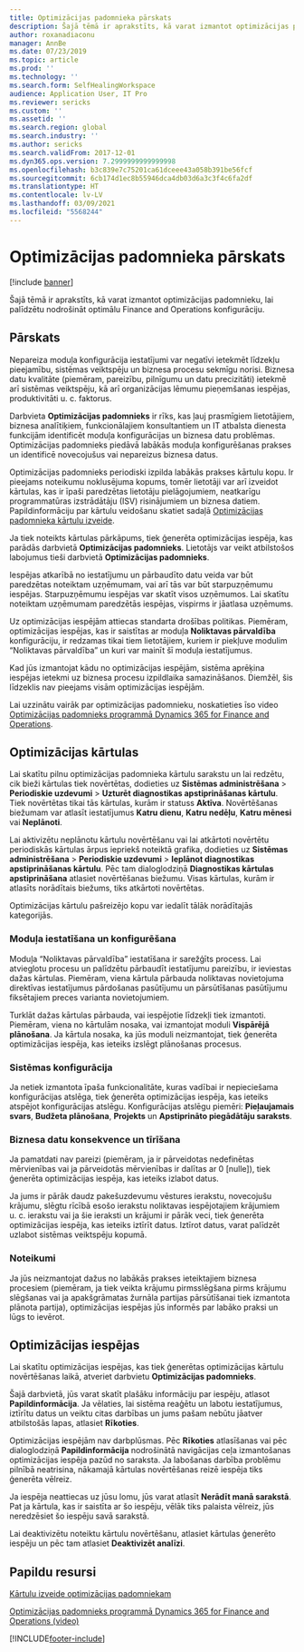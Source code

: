 ```yaml
---
title: Optimizācijas padomnieka pārskats
description: Šajā tēmā ir aprakstīts, kā varat izmantot optimizācijas padomnieku, lai palīdzētu nodrošināt optimālu Finance and Operations konfigurāciju.
author: roxanadiaconu
manager: AnnBe
ms.date: 07/23/2019
ms.topic: article
ms.prod: ''
ms.technology: ''
ms.search.form: SelfHealingWorkspace
audience: Application User, IT Pro
ms.reviewer: sericks
ms.custom: ''
ms.assetid: ''
ms.search.region: global
ms.search.industry: ''
ms.author: sericks
ms.search.validFrom: 2017-12-01
ms.dyn365.ops.version: 7.2999999999999998
ms.openlocfilehash: b3c839e7c75201ca61dceee43a058b391be56fcf
ms.sourcegitcommit: 6cb174d1ec8b55946dca4db03d6a3c3f4c6fa2df
ms.translationtype: HT
ms.contentlocale: lv-LV
ms.lasthandoff: 03/09/2021
ms.locfileid: "5568244"
---
```

# <a name="optimization-advisor-overview"></a>Optimizācijas padomnieka pārskats

[!include [banner](../includes/banner.md)]

Šajā tēmā ir aprakstīts, kā varat izmantot optimizācijas padomnieku, lai palīdzētu nodrošināt optimālu Finance and Operations konfigurāciju.

## <a name="overview"></a>Pārskats

Nepareiza moduļa konfigurācija iestatījumi var negatīvi ietekmēt līdzekļu pieejamību, sistēmas veiktspēju un biznesa procesu sekmīgu norisi. Biznesa datu kvalitāte (piemēram, pareizību, pilnīgumu un datu precizitāti) ietekmē arī sistēmas veiktspēju, kā arī organizācijas lēmumu pieņemšanas iespējas, produktivitāti u. c. faktorus.

Darbvieta **Optimizācijas padomnieks** ir rīks, kas ļauj prasmīgiem lietotājiem, biznesa analītiķiem, funkcionālajiem konsultantiem un IT atbalsta dienesta funkcijām identificēt moduļa konfigurācijas un biznesa datu problēmas. Optimizācijas padomnieks piedāvā labākās moduļa konfigurēšanas prakses un identificē novecojušus vai nepareizus biznesa datus.

Optimizācijas padomnieks periodiski izpilda labākās prakses kārtulu kopu. Ir pieejams noteikumu noklusējuma kopums, tomēr lietotāji var arī izveidot kārtulas, kas ir īpaši paredzētas lietotāju pielāgojumiem, neatkarīgu programmatūras izstrādātāju (ISV) risinājumiem un biznesa datiem. Papildinformāciju par kārtulu veidošanu skatiet sadaļā [Optimizācijas padomnieka kārtulu izveide](./create-rules-optimization-advisor.md).

Ja tiek noteikts kārtulas pārkāpums, tiek ģenerēta optimizācijas iespēja, kas parādās darbvietā **Optimizācijas padomnieks**. Lietotājs var veikt atbilstošos labojumus tieši darbvietā **Optimizācijas padomnieks**.

Iespējas atkarībā no iestatījumu un pārbaudīto datu veida var būt paredzētas noteiktam uzņēmumam, vai arī tās var būt starpuzņēmumu iespējas. Starpuzņēmumu iespējas var skatīt visos uzņēmumos. Lai skatītu noteiktam uzņēmumam paredzētās iespējas, vispirms ir jāatlasa uzņēmums.

Uz optimizācijas iespējām attiecas standarta drošības politikas. Piemēram, optimizācijas iespējas, kas ir saistītas ar moduļa **Noliktavas pārvaldība** konfigurāciju, ir redzamas tikai tiem lietotājiem, kuriem ir piekļuve modulim “Noliktavas pārvaldība” un kuri var mainīt šī moduļa iestatījumus.

Kad jūs izmantojat kādu no optimizācijas iespējām, sistēma aprēķina iespējas ietekmi uz biznesa procesu izpildlaika samazināšanos. Diemžēl, šis līdzeklis nav pieejams visām optimizācijas iespējām.

Lai uzzinātu vairāk par optimizācijas padomnieku, noskatieties īso video [Optimizācijas padomnieks programmā Dynamics 365 for Finance and Operations](https://www.youtube.com/watch?v=MRsAzgFCUSQ).

## <a name="optimization-rules"></a>Optimizācijas kārtulas

Lai skatītu pilnu optimizācijas padomnieka kārtulu sarakstu un lai redzētu, cik bieži kārtulas tiek novērtētas, dodieties uz **Sistēmas administrēšana** &gt; **Periodiskie uzdevumi** &gt; **Uzturēt diagnostikas apstiprināšanas kārtulu**. Tiek novērtētas tikai tās kārtulas, kurām ir statuss **Aktīva**. Novērtēšanas biežumam var atlasīt iestatījumus **Katru dienu**, **Katru nedēļu**, **Katru mēnesi** vai **Neplānoti**.

Lai aktivizētu neplānotu kārtulu novērtēšanu vai lai atkārtoti novērtētu periodiskās kārtulas ārpus iepriekš noteiktā grafika, dodieties uz **Sistēmas administrēšana** &gt; **Periodiskie uzdevumi** &gt; **Ieplānot diagnostikas apstiprināšanas kārtulu**. Pēc tam dialoglodziņā **Diagnostikas kārtulas apstiprināšana** atlasiet novērtēšanas biežumu. Visas kārtulas, kurām ir atlasīts norādītais biežums, tiks atkārtoti novērtētas.

Optimizācijas kārtulu pašreizējo kopu var iedalīt tālāk norādītajās kategorijās.

### <a name="module-configuration-and-setup"></a>Moduļa iestatīšana un konfigurēšana

Moduļa “Noliktavas pārvaldība” iestatīšana ir sarežģīts process. Lai atvieglotu procesu un palīdzētu pārbaudīt iestatījumu pareizību, ir ieviestas dažas kārtulas. Piemēram, viena kārtula pārbauda noliktavas novietojuma direktīvas iestatījumus pārdošanas pasūtījumu un pārsūtīšanas pasūtījumu fiksētajiem preces varianta novietojumiem.

Turklāt dažas kārtulas pārbauda, vai iespējotie līdzekļi tiek izmantoti. Piemēram, viena no kārtulām nosaka, vai izmantojat moduli **Vispārējā plānošana**. Ja kārtula nosaka, ka jūs moduli neizmantojat, tiek ģenerēta optimizācijas iespēja, kas ieteiks izslēgt plānošanas procesus.

### <a name="system-configuration"></a>Sistēmas konfigurācija

Ja netiek izmantota īpaša funkcionalitāte, kuras vadībai ir nepieciešama konfigurācijas atslēga, tiek ģenerēta optimizācijas iespēja, kas ieteiks atspējot konfigurācijas atslēgu. Konfigurācijas atslēgu piemēri: **Pieļaujamais svars**, **Budžeta plānošana**, **Projekts** un **Apstiprināto piegādātāju saraksts**.

### <a name="business-data-consistency-and-cleanup"></a>Biznesa datu konsekvence un tīrīšana

Ja pamatdati nav pareizi (piemēram, ja ir pārveidotas nedefinētas mērvienības vai ja pārveidotās mērvienības ir dalītas ar 0 \[nulle\]), tiek ģenerēta optimizācijas iespēja, kas ieteiks izlabot datus. 

Ja jums ir pārāk daudz pakešuzdevumu vēstures ierakstu, novecojušu krājumu, slēgtu rīcībā esošo ierakstu noliktavas iespējotajiem krājumiem u. c. ierakstu vai ja šie ieraksti un krājumi ir pārāk veci, tiek ģenerēta optimizācijas iespēja, kas ieteiks iztīrīt datus. Iztīrot datus, varat palīdzēt uzlabot sistēmas veiktspēju kopumā.

### <a name="best-practices"></a>Noteikumi

Ja jūs neizmantojat dažus no labākās prakses ieteiktajiem biznesa procesiem (piemēram, ja tiek veikta krājumu pirmsslēgšana pirms krājumu slēgšanas vai ja apakšgrāmatas žurnāla partijas pārsūtīšanai tiek izmantota plānota partija), optimizācijas iespējas jūs informēs par labāko praksi un lūgs to ievērot.

## <a name="optimization-opportunities"></a>Optimizācijas iespējas

Lai skatītu optimizācijas iespējas, kas tiek ģenerētas optimizācijas kārtulu novērtēšanas laikā, atveriet darbvietu **Optimizācijas padomnieks**.

Šajā darbvietā, jūs varat skatīt plašāku informāciju par iespēju, atlasot **Papildinformācija**. Ja vēlaties, lai sistēma reaģētu un labotu iestatījumus, iztīrītu datus un veiktu citas darbības un jums pašam nebūtu jāatver atbilstošās lapas, atlasiet **Rīkoties**.

Optimizācijas iespējām nav darbplūsmas. Pēc **Rīkoties** atlasīšanas vai pēc dialoglodziņā **Papildinformācija** nodrošinātā navigācijas ceļa izmantošanas optimizācijas iespēja pazūd no saraksta. Ja labošanas darbība problēmu pilnībā neatrisina, nākamajā kārtulas novērtēšanas reizē iespēja tiks ģenerēta vēlreiz.

Ja iespēja neattiecas uz jūsu lomu, jūs varat atlasīt **Nerādīt manā sarakstā**. Pat ja kārtula, kas ir saistīta ar šo iespēju, vēlāk tiks palaista vēlreiz, jūs neredzēsiet šo iespēju savā sarakstā.

Lai deaktivizētu noteiktu kārtulu novērtēšanu, atlasiet kārtulas ģenerēto iespēju un pēc tam atlasiet **Deaktivizēt analīzi**.

## <a name="additional-resources"></a>Papildu resursi

[Kārtulu izveide optimizācijas padomniekam](./create-rules-optimization-advisor.md)

[Optimizācijas padomnieks programmā Dynamics 365 for Finance and Operations (video)](https://www.youtube.com/watch?v=MRsAzgFCUSQ)


[!INCLUDE[footer-include](../../../includes/footer-banner.md)]